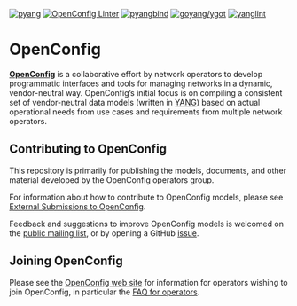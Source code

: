 [![pyang](https://storage.googleapis.com/openconfig/compatibility-badges/openconfig-public:pyang.svg)](https://storage.googleapis.com/openconfig/compatibility-badges/openconfig-public:pyang.html)
[![OpenConfig Linter](https://storage.googleapis.com/openconfig/compatibility-badges/openconfig-public:oc-pyang.svg)](https://storage.googleapis.com/openconfig/compatibility-badges/openconfig-public:oc-pyang.html)
[![pyangbind](https://storage.googleapis.com/openconfig/compatibility-badges/openconfig-public:pyangbind.svg)](https://storage.googleapis.com/openconfig/compatibility-badges/openconfig-public:pyangbind.html)
[![goyang/ygot](https://storage.googleapis.com/openconfig/compatibility-badges/openconfig-public:goyang-ygot.svg)](https://storage.googleapis.com/openconfig/compatibility-badges/openconfig-public:goyang-ygot.html)
[![yanglint](https://storage.googleapis.com/openconfig/compatibility-badges/openconfig-public:yanglint.svg)](https://storage.googleapis.com/openconfig/compatibility-badges/openconfig-public:yanglint.html)

# OpenConfig

[**OpenConfig**](http://www.openconfig.net) is a collaborative effort by network
operators to develop programmatic interfaces and tools for managing networks in
a dynamic, vendor-neutral way.  OpenConfig’s initial focus is on compiling a
consistent set of vendor-neutral data models (written in
[YANG](http://datatracker.ietf.org/doc/rfc6020/)) based on actual operational
needs from use cases and requirements from multiple network operators.

## Contributing to OpenConfig

This repository is primarily for publishing the models, documents, and other
material developed by the OpenConfig operators group.

For information about how to contribute to OpenConfig models, please
see [External Submissions to OpenConfig](doc/contributions-guide.md).

Feedback and suggestions to improve OpenConfig models is welcomed on the
[public mailing list](https://groups.google.com/forum/?hl=en#!forum/netopenconfig),
or by opening a GitHub [issue](https://github.com/openconfig/public/issues).

## Joining OpenConfig

Please see the [OpenConfig web site](http://www.openconfig.net) for information
for operators wishing to join OpenConfig, in particular the
[FAQ for operators](http://openconfig.net/docs/faq-for-operators/).

